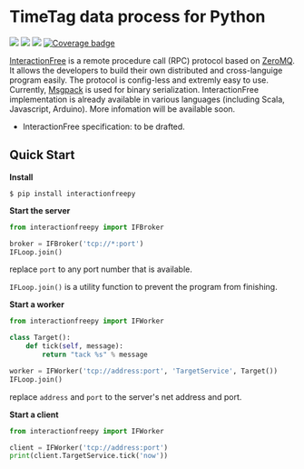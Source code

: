 
# TimeTag data process for Python

[![](https://img.shields.io/github/workflow/status/hwaipy/InteractionFreePy/Tests)](https://github.com/hwaipy/InteractionFreePy/actions?query=workflow%3ATests)
[![](https://img.shields.io/pypi/v/interactionfreepy)](https://pypi.org/project/interactionfreepy/)
[![](https://img.shields.io/pypi/pyversions/interactionfreepy)](https://pypi.org/project/interactionfreepy/)
[![Coverage badge](https://img.shields.io/endpoint?url=https://raw.githubusercontent.com/hwaipy/InteractionFreePy/python-coverage-comment-action-data/endpoint.json)](https://github.com/hwaipy/InteractionFreePy/tree/python-coverage-comment-action-data)

[InteractionFree]() is a remote procedure call (RPC) protocol based on [ZeroMQ](https://zeromq.org). It allows the developers to build their own distributed and cross-languige program easily. The protocol is config-less and extremly easy to use. Currently, [Msgpack](https://msgpack.org) is used for binary serialization. InteractionFree implementation is already available in various languages (including Scala, Javascript, Arduino). More infomation will be available soon.

- InteractionFree specification: to be drafted.



## Quick Start

 **Install**

```shell
$ pip install interactionfreepy
```

**Start the server**

```python
from interactionfreepy import IFBroker

broker = IFBroker('tcp://*:port')
IFLoop.join()
```

replace `port` to any port number that is available.

`IFLoop.join()` is a utility function to prevent the program from finishing.

**Start a worker**

```python
from interactionfreepy import IFWorker

class Target():
    def tick(self, message):
        return "tack %s" % message

worker = IFWorker('tcp://address:port', 'TargetService', Target())
IFLoop.join()
```

replace `address` and `port` to the server's net address and port.

**Start a client**

```python
from interactionfreepy import IFWorker

client = IFWorker('tcp://address:port')
print(client.TargetService.tick('now'))
```

